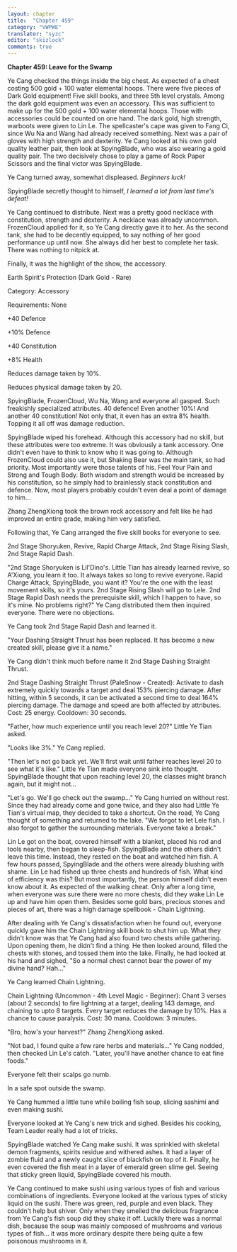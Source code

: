 ```yaml
---
layout: chapter
title:  "Chapter 459"
category: "VWPWE"
translator: "syzc"
editor: "skizlock"
comments: true
---
```


**Chapter 459: Leave for the Swamp**

Ye Cang checked the things inside the big chest. As expected of a chest costing 500 gold + 100 water elemental hoops. There were five pieces of Dark Gold equipment! Five skill books, and three 5th level crystals. Among the dark gold equipment was even an accessory. This was sufficient to make up for the 500 gold + 100 water elemental hoops. Those with accessories could be counted on one hand. The dark gold, high strength, warboots were given to Lin Le. The spellcaster's cape was given to Fang Ci, since Wu Na and Wang had already received something. Next was a pair of gloves with high strength and dexterity. Ye Cang looked at his own gold quality leather pair, then look at SpyingBlade, who was also wearing a gold quality pair. The two decisively chose to play a game of Rock Paper Scissors and the final victor was SpyingBlade.

Ye Cang turned away, somewhat displeased. *Beginners luck!*

SpyingBlade secretly thought to himself, *I learned a lot from last time's defeat!*

Ye Cang continued to distribute. Next was a pretty good necklace with constitution, strength and dexterity. A necklace was already uncommon. FrozenCloud applied for it, so Ye Cang directly gave it to her. As the second tank, she had to be decently equipped, to say nothing of her good performance up until now. She always did her best to complete her task. There was nothing to nitpick at.

Finally, it was the highlight of the show, the accessory.

Earth Spirit's Protection (Dark Gold - Rare)

Category: Accessory

Requirements: None

+40 Defence

+10% Defence

+40 Constitution

+8% Health

Reduces damage taken by 10%.

Reduces physical damage taken by 20.

SpyingBlade, FrozenCloud, Wu Na, Wang and everyone all gasped. Such freakishly specialized attributes. 40 defence! Even another 10%! And another 40 constitution! Not only that, it even has an extra 8% health. Topping it all off was damage reduction.

SpyingBlade wiped his forehead. Although this accessory had no skill, but these attributes were too extreme. It was obviously a tank accessory. One didn't even have to think to know who it was going to. Although FrozenCloud could also use it, but Shaking Bear was the main tank, so had priority. Most importantly were those talents of his. Feel Your Pain and Strong and Tough Body. Both wisdom and strength would be increased by his constitution, so he simply had to brainlessly stack constitution and defence. Now, most players probably couldn't even deal a point of damage to him...

Zhang ZhengXiong took the brown rock accessory and felt like he had improved an entire grade, making him very satisfied.

Following that, Ye Cang arranged the five skill books for everyone to see.

2nd Stage Shoryuken, Revive, Rapid Charge Attack, 2nd Stage Rising Slash, 2nd Stage Rapid Dash.

"2nd Stage Shoryuken is Lil'Dino's. Little Tian has already learned revive, so A'Xiong, you learn it too. It always takes so long to revive everyone. Rapid Charge Attack, SpyingBlade, you want it? You're the one with the least movement skills, so it's yours. 2nd Stage Rising Slash will go to Lele. 2nd Stage Rapid Dash needs the prerequisite skill, which I happen to have, so it's mine. No problems right?" Ye Cang distributed them then inquired everyone. There were no objections.

Ye Cang took 2nd Stage Rapid Dash and learned it.

"Your Dashing Straight Thrust has been replaced. It has become a new created skill, please give it a name."

Ye Cang didn't think much before name it 2nd Stage Dashing Straight Thrust.

2nd Stage Dashing Straight Thrust (PaleSnow - Created): 
Activate to dash extremely quickly towards a target and deal 153% piercing damage. After hitting, within 5 seconds, it can be activated a second time to deal 164% piercing damage. The damage and speed are both affected by attributes. 
Cost: 25 energy. Cooldown: 30 seconds. 

"Father, how much experience until you reach level 20?" Little Ye Tian asked.

"Looks like 3%." Ye Cang replied.

"Then let's not go back yet. We'll first wait until father reaches level 20 to see what it's like." Little Ye Tian made everyone sink into thought. SpyingBlade thought that upon reaching level 20, the classes might branch again, but it might not...

"Let's go. We'll go check out the swamp..." Ye Cang hurried on without rest. Since they had already come and gone twice, and they also had Little Ye Tian's virtual map, they decided to take a shortcut. On the road, Ye Cang thought of something and returned to the lake. "We forgot to let Lele fish. I also forgot to gather the surrounding materials. Everyone take a break."

Lin Le got on the boat, covered himself with a blanket, placed his rod and tools nearby, then began to sleep-fish. SpyingBlade and the others didn't leave this time. Instead, they rested on the boat and watched him fish. A few hours passed, SpyingBlade and the others were already blushing with shame. Lin Le had fished up three chests and hundreds of fish. What kind of efficiency was this? But most importantly, the person himself didn't even know about it. As expected of the walking cheat. Only after a long time, when everyone was sure there were no more chests, did they wake Lin Le up and have him open them. Besides some gold bars, precious stones and pieces of art, there was a high damage spellbook - Chain Lightning.

After dealing with Ye Cang's dissatisfaction when he found out, everyone quickly gave him the Chain Lightning skill book to shut him up. What they didn't know was that Ye Cang had also found two chests while gathering. Upon opening them, he didn't find a thing. He then looked around, filled the chests with stones, and tossed them into the lake. Finally, he had looked at his hand and sighed, "So a normal chest cannot bear the power of my divine hand? Hah..."

Ye Cang learned Chain Lightning.

Chain Lightning (Uncommon - 4th Level Magic - Beginner):
Chant 3 verses (about 2 seconds) to fire lightning at a target, dealing 143 damage, and chaining to upto 8 targets. Every target reduces the damage by 10%. Has a chance to cause paralysis.
Cost: 30 mana. Cooldown: 3 minutes.

"Bro, how's your harvest?" Zhang ZhengXiong asked.

"Not bad, I found quite a few rare herbs and materials..." Ye Cang nodded, then checked Lin Le's catch. "Later, you'll have another chance to eat fine foods."

Everyone felt their scalps go numb.

In a safe spot outside the swamp.

Ye Cang hummed a little tune while boiling fish soup, slicing sashimi and even making sushi.

Everyone looked at Ye Cang's new trick and sighed. Besides his cooking, Team Leader really had a lot of tricks.

SpyingBlade watched Ye Cang make sushi. It was sprinkled with skeletal demon fragments, spirits residue and withered ashes. It had a layer of zombie fluid and a newly caught slice of blackfish on top of it. Finally, he even covered the fish meat in a layer of emerald green slime gel. Seeing that sticky green liquid, SpyingBlade covered his mouth.

Ye Cang continued to make sushi using various types of fish and various combinations of ingredients. Everyone looked at the various types of sticky liquid on the sushi. There was green, red, purple and even black. They couldn't help but shiver. Only when they smelled the delicious fragrance from Ye Cang's fish soup did they shake it off. Luckily there was a normal dish, because the soup was mainly composed of mushrooms and various types of fish... it was more ordinary despite there being quite a few poisonous mushrooms in it.
